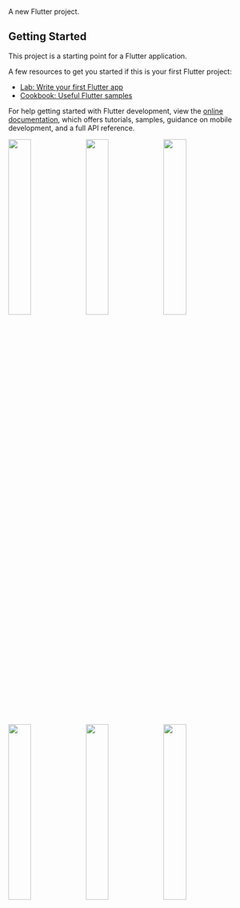 A new Flutter project.

## Getting Started

This project is a starting point for a Flutter application.

A few resources to get you started if this is your first Flutter project:

- [Lab: Write your first Flutter app](https://docs.flutter.dev/get-started/codelab)
- [Cookbook: Useful Flutter samples](https://docs.flutter.dev/cookbook)

For help getting started with Flutter development, view the
[online documentation](https://docs.flutter.dev/), which offers tutorials,
samples, guidance on mobile development, and a full API reference.

<p>
<img src = "https://github.com/arpitaflutter/api_with_database/assets/116253518/de991d46-2172-4990-8d62-43cc9fab1881" height = "30%" width = "30%">
<img src = "https://github.com/arpitaflutter/api_with_database/assets/116253518/dbcf42e6-1ae9-4808-8b34-0f0da2791123" height = "30%" width = "30%">
<img src = "https://github.com/arpitaflutter/api_with_database/assets/116253518/a1cdc578-2b75-4a43-b4f9-3ab96799992e" height = "30%" width = "30%">
<img src = "https://github.com/arpitaflutter/api_with_database/assets/116253518/d8eed2e3-e14c-4182-97d8-ec70c8d8e522" height = "30%" width = "30%">
<img src = "https://github.com/arpitaflutter/api_with_database/assets/116253518/26fc7c5e-65c6-44ac-ac29-2d83dc48af26" height = "30%" width = "30%">
<img src = "https://github.com/arpitaflutter/api_with_database/assets/116253518/36a43750-b58e-458e-8635-bd65351013ca" height = "30%" width = "30%">
</p>


